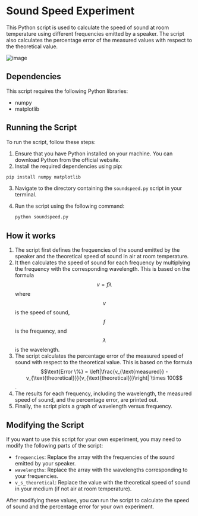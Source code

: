 # Sound Speed Experiment

This Python script is used to calculate the speed of sound at room temperature using different frequencies emitted by a speaker. The script also calculates the percentage error of the measured values with respect to the theoretical value.

![image](https://github.com/qzxtu/Sound-Speed-Experiment/assets/69091361/754a8b4e-b535-4d52-b0f6-297a30cfea64)

## Dependencies

This script requires the following Python libraries:
- numpy
- matplotlib

## Running the Script

To run the script, follow these steps:

1. Ensure that you have Python installed on your machine. You can download Python from the official website.
2. Install the required dependencies using pip:
```bash
pip install numpy matplotlib
```
3. Navigate to the directory containing the `soundspeed.py` script in your terminal.
4. Run the script using the following command:
   
   ```bash
   python soundspeed.py
   
## How it works

1. The script first defines the frequencies of the sound emitted by the speaker and the theoretical speed of sound in air at room temperature.
2. It then calculates the speed of sound for each frequency by multiplying the frequency with the corresponding wavelength. This is based on the formula $$v = f \lambda$$ where $$v$$ is the speed of sound, $$f$$ is the frequency, and $$\lambda$$ is the wavelength.
3. The script calculates the percentage error of the measured speed of sound with respect to the theoretical value. This is based on the formula $$\text{Error \%} = \left|\frac{v_{\text{measured}} - v_{\text{theoretical}}}{v_{\text{theoretical}}}\right| \times 100$$.
4. The results for each frequency, including the wavelength, the measured speed of sound, and the percentage error, are printed out.
5. Finally, the script plots a graph of wavelength versus frequency.

## Modifying the Script

If you want to use this script for your own experiment, you may need to modify the following parts of the script:

- `frequencies`: Replace the array with the frequencies of the sound emitted by your speaker.
- `wavelengths`: Replace the array with the wavelengths corresponding to your frequencies.
- `v_s_theoretical`: Replace the value with the theoretical speed of sound in your medium (if not air at room temperature).

After modifying these values, you can run the script to calculate the speed of sound and the percentage error for your own experiment.
